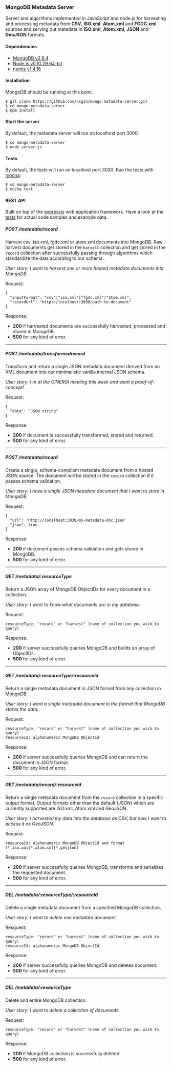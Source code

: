 ### MongoDB Metadata Server

Server and algorithms implemented in JavaScript and node.js for harvesting and 
processing metadata from **CSV**, **ISO.xml**, **Atom.xml** and **FGDC.xml** 
sources and serving out metadata in **ISO.xml**, **Atom.xml**, **JSON** and 
**GeoJSON** formats.

#### Dependencies
* [MongoDB v2.6.4](http://www.mongodb.org/)
* [Node.js v0.10.29 64-bit](http://nodejs.org/)
* [npmjs v1.4.16](https://www.npmjs.org/)

#### Installation
MongoDB should be running at this point.
```
$ git clone https://github.com/usgin/mongo-metadata-server.git
$ cd mongo-metadata-server
$ npm install
```

#### Start the server
By default, the metadata server will run on localhost port 3000.
```
$ cd mongo-metadata-server
$ node server.js
```

#### Tests
By default, the tests will run on localhost port 3030.  Run the tests with 
[mocha](https://visionmedia.github.io/mocha/):
```
$ cd mongo-metadata-server
$ mocha test
```

#### REST API
Built on top of the [expressjs](http://expressjs.com/) web application 
framework.  Have a look at the 
[tests](https://github.com/usgin/mongo-metadata-server/tree/master/test) for 
actual code samples and example data.

##### POST /metadata/record
Harvest csv, iso.xml, fgdc.xml or atom.xml documents into MongoDB.  Raw harvest
documents get stored in the `harvest` collection and get stored in the `record`
collection after successfully passing through algorithms which standardize the 
data according to our schema.

*User story: I want to harvest one or more hosted metadata documents into 
MongoDB.*

Request:
```
{
  "inputFormat": "csv"|"iso.xml"|"fgdc.xml"|"atom.xml",
  "recordUrl": "http://localhost:3030/path-to-document"
}
```
Response:
* **200** if harvested documents are successfully harvested, processed and 
stored in MongoDB.
* **500** for any kind of error.

***

##### POST /metadata/transformedrecord
Transform and return a single JSON metadata document derived from an XML 
document into our minimalistic vanilla internal JSON schema.

*User story: I'm at the CINERGI meeting this week and want a proof-of-concept!*

Request:
```
{
  "data": "JSON string"
}
```
Response:
* **200** if document is successfully transformed, stored and returned.
* **500** for any kind of error.

***

##### POST /metadata/record
Create a single, schema-compliant metadata document from a hosted JSON source.
The document will be stored in the `record` collection if it passes schema
validation.

*User story: I have a single JSON metadata document that I want to store in 
MongoDB.*

Request:
```
{
  "url": 'http://localhost:3030/my-metadata-doc.json'
  "json": true
}
```
Response:
* **200** if document passes schema validation and gets stored in MongoDB.
* **500** for any kind of error.

***

##### GET /metadata/:resourceType
Return a JSON array of MongoDB ObjectIDs for every document in a collection.

*User story: I want to know what documents are in my database.*

Request:
```
resourceType: "record" or "harvest" (name of collection you wish to query)
```

Response:
* **200** if server successfully queries MongoDB and builds an array of 
ObjectIDs.
* **500** for any kind of error.

***

##### GET /metadata/:resourceType/:resourceId
Return a single metadata document in JSON format from any collection in 
MongoDB.

*User story: I want a single metadata document in the format that MongoDB 
stores the data.*

Request:
```
resourceType: "record" or "harvest" (name of collection you wish to query)
resourceId: alphanumeric MongoDB ObjectId
```

Response:
* **200** if server successfully queries MongoDB and can return the document in
JSON format.
* **500** for any kind of error.

***

##### GET /metadata/record/:resourceId
Return a single metadata document from the `record` collection in a specific
output format.  Output formats other than the default (JSON) which are 
currently supported are ISO.xml, Atom.xml and GeoJSON.

*User story: I harvested my data into the database as CSV, but now I want to 
access it as GeoJSON.*

Request:
```
resourceId: alphanumeric MongoDB ObjectId and format (*.iso.xml|*.atom.xml|*.geojson)
```

Response:
* **200** if server successfully queries MongoDB, transforms and serializes the 
requested document.
* **500** for any kind of error.

***

##### DEL /metadata/:resourceType/:resourceId
Delete a single metadata document from a specified MongoDB collection.

*User story: I want to delete one metadata document.*

Resquest:
```
resourceType: "record" or "harvest" (name of collection you wish to query)
resourceId: alphanumeric MongoDB ObjectId
```

Response:
* **200** if server successfully queries MongoDB and deletes document.
* **500** for any kind of error.

***

##### DEL /metadata/:resourceType
Delete and entire MongoDB collection.

*User story: I want to delete a collection of documents*

Request:
```
resourceType: "record" or "harvest" (name of collection you wish to query)
```

Response:
* **200** if MongoDB collection is successfully deleted.
* **500** for any kind of error.
